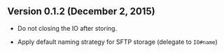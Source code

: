 ## Version 0.1.2 (December 2, 2015) ##

*  Do not closing the IO after storing.

*  Apply default naming strategy for SFTP storage (delegate to `IO#name`)